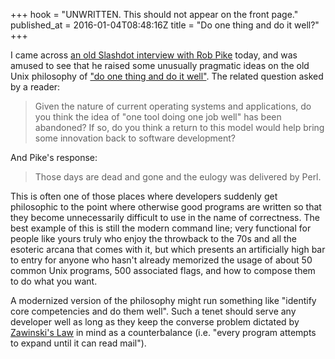 +++
hook = "UNWRITTEN. This should not appear on the front page."
published_at = 2016-01-04T08:48:16Z
title = "Do one thing and do it well?"
+++

I came across [an old Slashdot interview with Rob Pike][pike-interview] today,
and was amused to see that he raised some unusually pragmatic ideas on the old
Unix philosophy of ["do one thing and do it well"][do-one-thing]. The related
question asked by a reader:

> Given the nature of current operating systems and applications, do you think
> the idea of "one tool doing one job well" has been abandoned? If so, do you
> think a return to this model would help bring some innovation back to
> software development? 

And Pike's response:

> Those days are dead and gone and the eulogy was delivered by Perl.

This is often one of those places where developers suddenly get philosophic to
the point where otherwise good programs are written so that they become
unnecessarily difficult to use in the name of correctness. The best example of
this is still the modern command line; very functional for people like yours
truly who enjoy the throwback to the 70s and all the esoteric arcana that comes
with it, but which presents an artificially high bar to entry for anyone who
hasn't already memorized the usage of about 50 common Unix programs, 500
associated flags, and how to compose them to do what you want.

A modernized version of the philosophy might run something like "identify core
competencies and do them well". Such a tenet should serve any developer well as
long as they keep the converse problem dictated by [Zawinski's Law][zawinksi]
in mind as a counterbalance (i.e. "every program attempts to expand until it
can read mail").

[do-one-thing]: https://en.wikipedia.org/wiki/Unix_philosophy#Do_One_Thing_and_Do_It_Well
[pike-interview]: http://interviews.slashdot.org/story/04/10/18/1153211/rob-pike-responds
[zawinksi]: http://www.catb.org/jargon/html/Z/Zawinskis-Law.html
